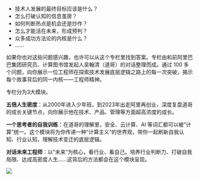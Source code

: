 - 技术人发展的最终目标应该是什么？
- 怎么打破认知的信息茧房？
- 如何判断热点是机会还是炒作？
- 怎么才能活在未来，形成预判？
- 众多成功方法论的内核是什么？
- ……

如果你也对这些问题感兴趣，也许可以从这个专栏里找到答案。专栏由和前阿里巴巴集团研究员、计算图书馆发起人吴翰清（道哥）的对话整理而成。通过 100 多个问题，向你展示一位工程师在探索技术发展底层逻辑之路上的每一次突破，揭示每个故事背后的同一内核——工程师精神。

专栏分为3大模块。

**五倍人生密度**：从2000年进入少年班，到2023年出走阿里再创业，深度复盘道哥的成长关键节点，向你展示他在技术、产品、管理等方面超高浓度的成长。

**一个思考者的自我训练**：在道哥的理解里，安全、云计算、AI 等词汇都可以被“计算”统一。这个模块将为你传递一种“计算主义”的世界观，带你一起刷新自我认知、行业认知，理解技术变迁的底层逻辑。

**对话未来工程师**：以“未来”为核心，看行业、看自己。培养行业判断力、打破自我局限、达成高密度人生……这背后的方法都会在这个模块呈现。

![](https://static001.geekbang.org/resource/image/9a/1a/9a91281fa341108d984909fa2624041a.jpg)